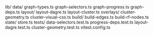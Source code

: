 lib/
  data/
    graph-types.ts
    graph-selectors.ts
    graph-progress.ts
    graph-deps.ts
  layout/
    layout-dagre.ts
    layout-cluster.ts
  overlays/
    cluster-geometry.ts
    cluster-visual-css.ts
  build/
    build-edges.ts
    build-rf-nodes.ts
  state/
    store.ts
tests/
  data-selectors.test.ts
  progress-deps.test.ts
  layout-dagre.test.ts
  cluster-geometry.test.ts
vitest.config.ts
